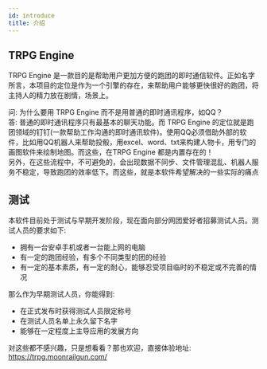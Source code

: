 ```yaml
---
id: introduce
title: 介绍
---
```


## TRPG Engine

TRPG Engine 是一款目的是帮助用户更加方便的跑团的即时通信软件。正如名字所言，本项目的定位是作为一个引擎的存在，来帮助用户能够更快很好的跑团，将主持人的精力放在剧情，场景上。

问: 为什么要用 TRPG Engine 而不是用普通的即时通讯程序，如QQ？  
答: 普通的即时通讯程序只有最基本的聊天功能。而 TRPG Engine 的定位就是跑团领域的钉钉(一款帮助工作沟通的即时通讯软件)。使用QQ必须借助外部的软件，比如用QQ机器人来帮助投骰，用excel、word、txt来构建人物卡，用专门的画图软件来绘制地图。而这些，在TRPG Engine 都是内置存在的！  
另外，在这些流程中，不可避免的，会出现数据不同步、文件管理混乱、机器人服务不稳定，导致跑团的效率低下。而这些，就是本软件希望解决的一些实际的痛点

## 测试

本软件目前处于测试与早期开发阶段，现在面向部分网团爱好者招募测试人员。测试人员的要求如下:

- 拥有一台安卓手机或者一台能上网的电脑
- 有一定的跑团经验，有多个不同类型的团的经验
- 有一定的基本素质，有一定的耐心，能够忍受项目临时的不稳定或不完善的情况

那么作为早期测试人员，你能得到:

- 在正式发布时获得测试人员限定称号
- 在测试人员名单上永久留下名字
- 能够在一定程度上主导应用的发展方向

对这些都不感兴趣，只是想看看？那也欢迎，直接体验地址: https://trpg.moonrailgun.com/
